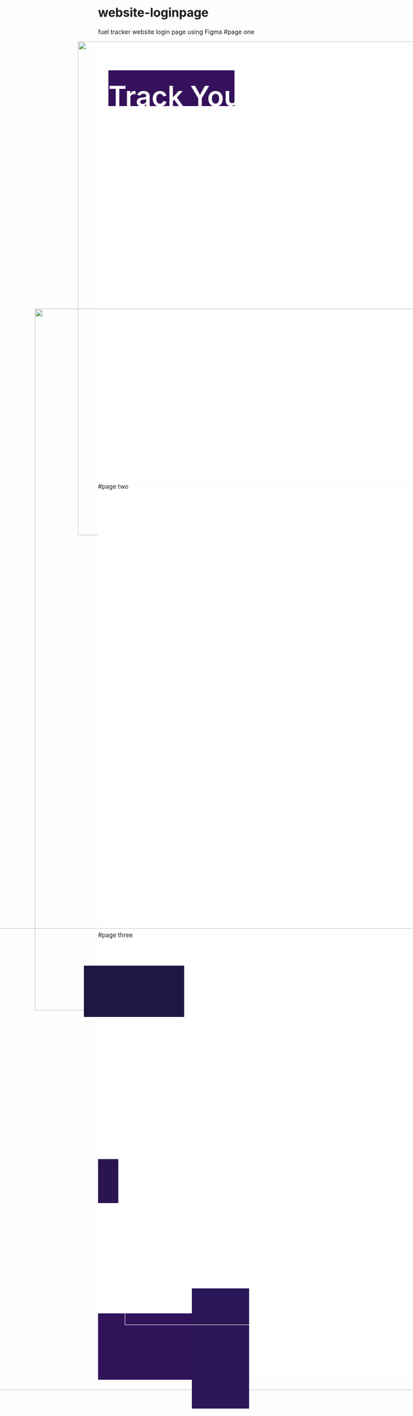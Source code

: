 # website-loginpage
fuel tracker website login page using Figma
#page one
<div style="width: 1440px; height: 1024px; position: relative; background: white">
  <img style="width: 1835px; height: 1146px; left: -47px; top: 0px; position: absolute" src="https://via.placeholder.com/1835x1146" />
  <div style="width: 293px; height: 83px; left: 24px; top: 67px; position: absolute; background: #36115B"></div>
  <div style="width: 530px; height: 110px; left: 24px; top: 88px; position: absolute; color: white; font-size: 64px; font-family: Inter; font-weight: 600; word-wrap: break-word">Track Your Fuel</div>
</div>
#page two
<div style="width: 1440px; height: 1024px; position: relative; background: white">
  <img style="width: 2487px; height: 1629px; left: -147px; top: -421px; position: absolute" src="https://via.placeholder.com/2487x1629" />
  <div style="width: 420px; height: 78px; left: 887px; top: 343px; position: absolute; background: #D9D9D9; box-shadow: 0px 4px 4px rgba(0, 0, 0, 0.40)"></div>
  <div style="width: 420px; height: 78px; left: 887px; top: 513px; position: absolute; background: #D9D9D9; box-shadow: 0px 4px 4px rgba(0, 0, 0, 0.40)"></div>
  <div style="width: 233px; height: 34px; left: 887px; top: 309px; position: absolute; color: white; font-size: 24px; font-family: Inter; font-weight: 500; word-wrap: break-word">Email</div>
  <div style="width: 233px; height: 34px; left: 887px; top: 479px; position: absolute; color: white; font-size: 24px; font-family: Inter; font-weight: 500; word-wrap: break-word">Password<br/></div>
  <div style="width: 199px; height: 62px; left: 997px; top: 612px; position: absolute; background: #39ACFF; border-radius: 30px"></div>
  <div style="width: 156px; height: 17px; left: 1016px; top: 626px; position: absolute; text-align: center; color: #1E1E1E; font-size: 24px; font-family: Inter; font-weight: 500; word-wrap: break-word">Sign in</div>
  <div style="width: 157.01px; height: 0px; left: 887px; top: 726px; position: absolute; transform: rotate(0.73deg); transform-origin: 0 0; border: 1px white solid"></div>
  <div style="width: 554px; height: 749px; left: 820px; top: 177px; position: absolute; background: rgba(255, 255, 255, 0.13); box-shadow: 0px 4px 4px 5px rgba(0, 0, 0, 0.39)"></div>
  <div style="width: 420px; height: 78px; left: 887px; top: 343px; position: absolute; background: #D9D9D9; box-shadow: 0px 4px 4px rgba(0, 0, 0, 0.40)"></div>
  <div style="width: 420px; height: 78px; left: 887px; top: 513px; position: absolute; background: #D9D9D9; box-shadow: 0px 4px 4px rgba(0, 0, 0, 0.40)"></div>
  <div style="width: 233px; height: 34px; left: 887px; top: 309px; position: absolute; color: white; font-size: 24px; font-family: Inter; font-weight: 500; word-wrap: break-word">Email</div>
  <div style="width: 233px; height: 34px; left: 887px; top: 479px; position: absolute; color: white; font-size: 24px; font-family: Inter; font-weight: 500; word-wrap: break-word">Password<br/></div>
  <div style="width: 554px; height: 749px; left: 820px; top: 177px; position: absolute; background: rgba(255, 255, 255, 0.13); box-shadow: 0px 4px 4px 5px rgba(0, 0, 0, 0.39)"></div>
  <div style="width: 81px; height: 38px; left: 1056px; top: 709px; position: absolute; text-align: center; color: white; font-size: 24px; font-family: Inter; font-weight: 500; word-wrap: break-word">or</div>
  <div style="width: 157.01px; height: 0px; left: 1150px; top: 728px; position: absolute; transform: rotate(-0.73deg); transform-origin: 0 0; border: 1px white solid"></div>
  <div style="width: 351px; height: 31px; left: 918px; top: 782px; position: absolute; text-align: center; color: white; font-size: 24px; font-family: Inter; font-weight: 500; word-wrap: break-word">create new account?</div>
</div>
#page three
<div style="width: 1440px; height: 1024px; position: relative; background: white">
  <img style="width: 2326px; height: 1072px; left: -619px; top: -24px; position: absolute" src="https://via.placeholder.com/2326x1072" />
  <div style="width: 233px; height: 119px; left: -33px; top: 63px; position: absolute; background: #201643"></div>
  <div style="width: 47px; height: 102px; left: 0px; top: 512px; position: absolute; background: #2A1550"></div>
  <div style="width: 351px; height: 154px; left: 0px; top: 870px; position: absolute; background: #311359"></div>
  <div style="width: 133px; height: 279px; left: 218px; top: 812px; position: absolute; background: #2A1757"></div>
  <div style="width: 554px; height: 511px; left: 47px; top: 210px; position: absolute; text-align: center"><span style="color: white; font-size: 48px; font-family: Inter; font-weight: 500; word-wrap: break-word">Let's talk business.<br/></span><span style="color: white; font-size: 40px; font-family: Inter; font-weight: 500; word-wrap: break-word"><br/><br/><br/>PHONE<br/>(123) 456-7890<br/>EMAIL<br/>hello@really<br/>.com</span></div>
  <div style="width: 626px; height: 126px; padding: 10px; left: 62px; top: 749px; position: absolute; border: 1px white solid; justify-content: center; align-items: center; gap: 10px; display: inline-flex">
    <div style="width: 243px; text-align: right; color: white; font-size: 40px; font-family: Inter; font-weight: 500; word-wrap: break-word">Social Media</div>
  </div>
</div>
